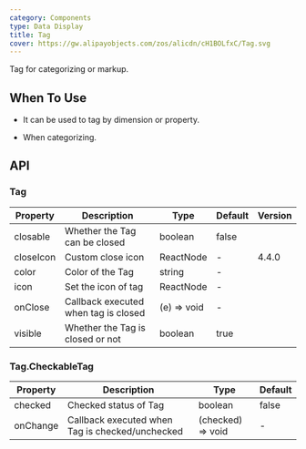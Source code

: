 ```yaml
---
category: Components
type: Data Display
title: Tag
cover: https://gw.alipayobjects.com/zos/alicdn/cH1BOLfxC/Tag.svg
---
```


Tag for categorizing or markup.

## When To Use

- It can be used to tag by dimension or property.

- When categorizing.

## API

### Tag

| Property | Description | Type | Default | Version |
| --- | --- | --- | --- | --- |
| closable | Whether the Tag can be closed | boolean | false |  |
| closeIcon | Custom close icon | ReactNode | - | 4.4.0 |
| color | Color of the Tag | string | - |  |
| icon | Set the icon of tag | ReactNode | - |  |
| onClose | Callback executed when tag is closed | (e) => void | - |  |
| visible | Whether the Tag is closed or not | boolean | true |  |

### Tag.CheckableTag

| Property | Description | Type | Default |
| --- | --- | --- | --- |
| checked | Checked status of Tag | boolean | false |
| onChange | Callback executed when Tag is checked/unchecked | (checked) => void | - |

